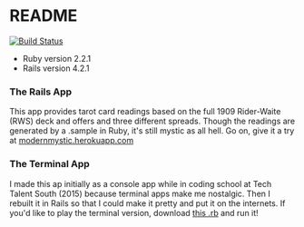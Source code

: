 # README

[![Build Status](https://travis-ci.org/lortza/tarot.svg?branch=master)](https://travis-ci.org/lortza/tarot)

* Ruby version 2.2.1
* Rails version 4.2.1

### The Rails App

This app provides tarot card readings based on the full 1909 Rider-Waite (RWS) deck and offers and three different spreads. Though the readings are generated by a .sample in Ruby, it's still mystic as all hell. Go on, give it a try at [modernmystic.herokuapp.com](https://modernmystic.herokuapp.com/)

### The Terminal App

I made this ap initially as a console app while in coding school at Tech Talent South (2015) because terminal apps make me nostalgic. Then I rebuilt it in Rails so that I could make it pretty and put it on the internets. If you'd like to play the terminal version, download [this .rb](https://github.com/lortza/tts-ruby-practice/blob/master/myprograms/tarot-refactor.rb) and run it!



